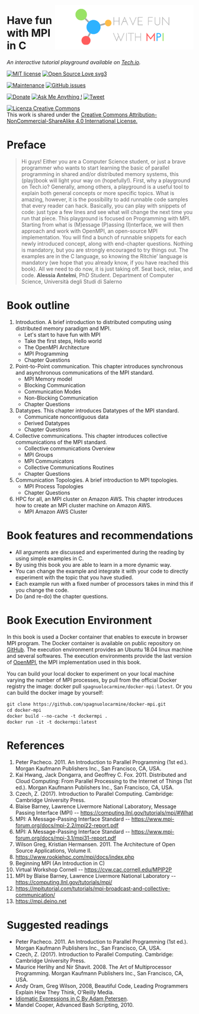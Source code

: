 <a href="http://bit.ly/have-fun-with-mpi" ><img src="cover.png" alt="logo" height="120" align="right"/></a>

# Have fun with MPI in C

*An interactive tutorial playground available on [Tech.io](http://bit.ly/have-fun-with-mpi).*

[![MIT license](https://img.shields.io/badge/License-MIT-blue.svg)](https://lbesson.mit-license.org/) 
[![Open Source Love svg3](https://badges.frapsoft.com/os/v3/open-source.svg?v=103)](http://bit.ly/have-fun-with-mpi)


[![Maintenance](https://img.shields.io/badge/Maintained%3F-yes-green.svg)](https://github.com/spagnuolocarmine/playground-mpi) 
[![GitHub issues](https://img.shields.io/github/issues/Naereen/StrapDown.js.svg)](https://github.com/spagnuolocarmine/playground-mpi/issues/) 


[![Donate](https://img.shields.io/badge/PayPal-Donate%20to%20Author-blue.svg)](https://www.paypal.me/CarmineSpagnuolo) [![Ask Me Anything !](https://img.shields.io/badge/Ask%20me-anything-1abc9c.svg)](https://github.com/spagnuolocarmine/playground-mpi/issues)
[![Tweet](https://img.shields.io/twitter/url/http/shields.io.svg?style=social)](https://twitter.com/intent/tweet?text=Have%20fun%20with%20MPI%20in%20C%20&url=http://bit.ly/have-fun-with-mpi&hashtags=c,mpi,programming,tutorial,parallel-computing,distributed-computing,distributed-memory) 

<a rel="license" href="http://creativecommons.org/licenses/by-nc-sa/4.0/">
<img alt="Licenza Creative Commons" style="border-width:0" src="https://i.creativecommons.org/l/by-nc-sa/4.0/88x31.png" />
</a><br />This work is shared under the 
<a rel="license" href="http://creativecommons.org/licenses/by-nc-sa/4.0/">
Creative Commons Attribution-NonCommercial-ShareAlike 4.0 International License.</a>

# Preface

> Hi guys! Either you are a Computer Science student, or just a brave programmer who wants to start learning the basic of parallel programming in shared and/or distributed memory systems, this (play)book will light your way on (hopefully!).
First, why a playground on Tech.io? Generally, among others, a playground is a useful tool to explain both general concepts or more specific topics. What is amazing, however, it is the possibility to add runnable code samples that every reader can hack. Basically, you can play with snippets of code: just type a few lines and see what will change the next time you run that piece.
This playground is focused on Programming with MPI. Starting from what is (M)essage (P)assing (I)nterface, we will then approach and work with OpenMPI, an open-source MPI implementation. You will find a bunch of runnable snippets for each newly introduced concept, along with end-chapter questions. Nothing is mandatory, but you are strongly encouraged to try things out. The examples are in the C language, so knowing the Ritchie’ language is mandatory (we hope that you already know, if you have reached this book). 
All we need to do now, it is just taking off. Seat back, relax, and code.
__Alessia Antelmi__, PhD Student. Department of Computer Science, Università degli Studi di Salerno


# Book outline

1. Introduction. A brief introduction to distributed computing using distributed memory paradigm and MPI.
    - Let's start to have fun with MPI
    - Take the first steps, Hello world
    - The OpenMPI Architecture
    - MPI Programming
    - Chapter Questions
2. Point-to-Point communication. This chapter introduces synchronous and asynchronous communications of the MPI standard.
    - MPI Memory model
    - Blocking Communication
    - Communication Modes
    - Non-Blocking Communication
    - Chapter Questions
3. Datatypes. This chapter introduces Datatypes of the MPI standard.
    - Communicate noncontiguous data
    - Derived Datatypes
    - Chapter Questions
4. Collective communications. This chapter introduces collective communications of the MPI standard.
    - Collective communications Overview
    - MPI Groups
    - MPI Communicators
    - Collective Communications Routines
    - Chapter Questions
5. Communication Topologies. A brief introduction to MPI topologies.
    - MPI Process Topologies
    - Chapter Questions
6. HPC for all, an MPI cluster on Amazon AWS. This chapter introduces how to create an MPI cluster machine on Amazon AWS. 
     - MPI Amazon AWS Cluster

# Book features and recommendations

- All arguments are discussed and experimented during the reading by using simple examples in C.
- By using this book you are able to learn in a more dynamic way.
- You can change the example and integrate it with your code to directly experiment with the topic that you have studied.
- Each example run with a fixed number of processors takes in mind this if you change the code.
- Do (and re-do) the chapter questions.


# Book Execution Environment

In this book is used a Docker container that enables to execute in browser MPI program. 
The Docker container is available on public repository on [GitHub](https://github.com/spagnuolocarmine/docker-mpi). The execution environment provides an Ubuntu 18.04 linux machine and several softwares. The execution environments provide the last version of [OpenMPI](https://www.open-mpi.org/), the MPI implementation used in this book. 

You can build your local docker to experiment on your local machine varying the number of MPI processes, by pull from the official Docker registry the image:  docker pull ```spagnuolocarmine/docker-mpi:latest```. Or you can build the docker image by yourself:

```
git clone https://github.com/spagnuolocarmine/docker-mpi.git
cd docker-mpi
docker build --no-cache -t dockermpi .
docker run -it -t dockermpi:latest
```

# References

1. Peter Pacheco. 2011. An Introduction to Parallel Programming (1st ed.). Morgan Kaufmann Publishers Inc., San Francisco, CA, USA.
2. Kai Hwang, Jack Dongarra, and Geoffrey C. Fox. 2011. Distributed and Cloud Computing: From Parallel Processing to the Internet of Things (1st ed.). Morgan Kaufmann Publishers Inc., San Francisco, CA, USA.
3. Czech, Z. (2017). Introduction to Parallel Computing. Cambridge: Cambridge University Press.
4. Blaise Barney, Lawrence Livermore National Laboratory, Message Passing Interface (MPI) -- https://computing.llnl.gov/tutorials/mpi/#What
5. MPI: A Message-Passing Interface Standard -- https://www.mpi-forum.org/docs/mpi-2.2/mpi22-report.pdf
7. MPI: A Message-Passing Interface Standard -- https://www.mpi-forum.org/docs/mpi-3.1/mpi31-report.pdf
8. Wilson Greg, Kristian Hermansen. 2011. The Architecture of Open Source Applications, Volume II.
9. https://www.rookiehpc.com/mpi/docs/index.php
10. Beginning MPI (An Introduction in C)
11. Virtual Workshop Cornell -- https://cvw.cac.cornell.edu/MPIP2P
12. MPI by Blaise Barney, Lawrence Livermore National Laboratory -- https://computing.llnl.gov/tutorials/mpi/
13. https://mpitutorial.com/tutorials/mpi-broadcast-and-collective-communication/
14. https://mpi.deino.net

# Suggested readings

- Peter Pacheco. 2011. An Introduction to Parallel Programming (1st ed.). Morgan Kaufmann Publishers Inc., San Francisco, CA, USA.
- Czech, Z. (2017). Introduction to Parallel Computing. Cambridge: Cambridge University Press.
- Maurice Herlihy and Nir Shavit. 2008. The Art of Multiprocessor Programming. Morgan Kaufmann Publishers Inc., San Francisco, CA, USA.
- Andy Oram, Greg Wilson, 2008, Beautiful Code, Leading Programmers Explain How They Think,  O'Reilly Media.
- [Idiomatic Expressions in C By Adam Petersen](https://www.adamtornhill.com/Idiomatic_expressions_in_C.pdf). 
- Mandel Cooper, Advanced Bash Scripting, 2010.
